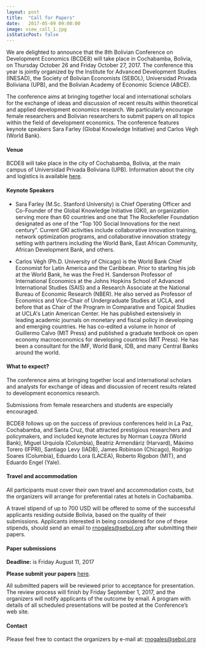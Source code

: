 ```yaml
---
layout: post
title:  "Call for Papers"
date:   2017-05-09 09:00:00
image: view_call_1.jpg
isStaticPost: false
---
```

We are delighted to announce that the 8th Bolivian Conference on Development Economics (BCDE8) will take place in Cochabamba, Bolivia, on Thursday October 26 and Friday October 27, 2017. The conference this year is jointly organized by the Institute for Advanced Development Studies (INESAD), the Society of Bolivian Economists (SEBOL), Universidad Privada Boliviana (UPB), and the Bolivian Academy of Economic Science (ABCE).

The conference aims at bringing together local and international scholars for the exchange of ideas and discussion of recent results within theoretical and applied development economics research. We particularly encourage female researchers and Bolivian researchers to submit papers on all topics within the field of development economics. The conference features keynote speakers Sara Farley (Global Knowledge Initiative) and Carlos Végh (World Bank).

#### Venue
BCDE8 will take place in the city of Cochabamba, Bolivia, at the main campus of Universidad Privada Boliviana (UPB).
Information about the city and logistics is available [here](/logistics).  

#### Keynote Speakers

* Sara Farley (M.Sc. Stanford University) is Chief Operating Officer and Co-Founder of the Global Knowledge Initiative (GKI), an organization serving more than 60 countries and one that The Rockefeller Foundation designated as one of the “Top 100 Social Innovations for the next century”. Current GKI activities include collaborative innovation training, network optimization programs, and collaborative innovation strategy setting with partners including the World Bank, East African Community, African Development Bank, and others.

* Carlos Végh (Ph.D. University of Chicago) is the World Bank Chief Economist for Latin America and the Caribbean. Prior to starting his job at the World Bank, he was the Fred H. Sanderson Professor of International Economics at the Johns Hopkins School of Advanced International Studies (SAIS) and a Research Associate at the National Bureau of Economic Research (NBER). He also served as Professor of Economics and Vice-Chair of Undergraduate Studies at UCLA, and before that as Chair of the Program in Comparative and Topical Studies at UCLA's Latin American Center. He has published extensively in leading academic journals on monetary and fiscal policy in developing and emerging countries. He has co-edited a volume in honor of Guillermo Calvo (MIT Press) and  published a graduate textbook on open economy macroeconomics for developing countries (MIT Press). He has been a consultant for the IMF, World Bank, IDB, and many Central Banks around the world.

#### What to expect?
The conference aims at bringing together local and international scholars and analysts for exchange of ideas and discussion of recent results related to development economics research.

Submissions from female researchers and students are especially encouraged.

BCDE8 follows up on the success of previous conferences held in La Paz, Cochabamba, and Santa Cruz, that attracted prestigious researchers and policymakers, and included keynote lectures by Norman Loayza (World Bank), Miguel Urquiola (Columbia), Beatriz Armendáriz (Harvard), Máximo Torero (IFPRI), Santiago Levy (IADB), James Robinson (Chicago), Rodrigo Soares (Columbia), Eduardo Lora (LACEA), Roberto Rigobon (MIT), and Eduardo Engel (Yale).


#### Travel and accommodation

 All participants must cover their own travel and accommodation costs, but the organizers will arrange for preferential rates at hotels in Cochabamba.

 A travel stipend of up to 700 USD will be offered to some of the successful applicants residing outside Bolivia, based on the quality of their submissions. Applicants interested in being considered for one of these stipends, should send an email to [rnogales@sebol.org](mailto:rnogales@sebol.org) after submitting their papers.


#### Paper submissions
__Deadline:__ is Friday August 11, 2017

__Please submit your papers__ [here](http://bit.ly/2r6pkd0). <br/>

All submitted papers will be reviewed prior to acceptance for presentation. The review process will finish by Friday September 1, 2017, and the organizers will notify applicants of the outcome by email. A program with details of all scheduled presentations will be posted at the Conference’s web site. <br/>


#### Contact
Please feel free to contact the organizers by e-mail at: [rnogales@sebol.org](mailto:rnogales@sebol.org)
